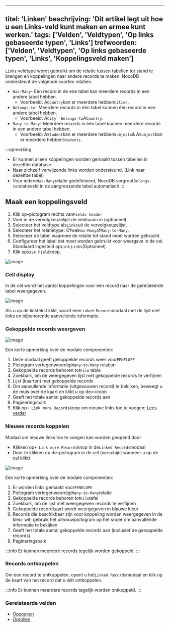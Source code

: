 ***

titel: 'Linken'
beschrijving: 'Dit artikel legt uit hoe u een Links-veld kunt maken en ermee kunt werken.'
tags: \['Velden', 'Veldtypen', 'Op links gebaseerde typen', 'Links']
trefwoorden: \['Velden', 'Veldtypen', 'Op links gebaseerde typen', 'Links', 'Koppelingsveld maken']
---------------------------------------------------------------------------------------------------

`Links` veldtype wordt gebruikt om de relatie tussen tabellen tot stand te brengen en koppelingen naar andere records te maken.
NocoDB ondersteunt de volgende soorten relaties:

* `Has-Many`- Een record in de ene tabel kan meerdere records in een andere tabel hebben.
  * Voorbeeld: A`Country`kan er meerdere hebben`Cities`.
* `Belongs-to`- Meerdere records in één tabel kunnen één record in een andere tabel hebben.
  * Voorbeeld: A`City``Belongs-to`A`Country`.
* `Many-to-Many`- Meerdere records in één tabel kunnen meerdere records in een andere tabel hebben.
  * Voorbeeld: A`Student`kan er meerdere hebben`Subjects`& A`Subject`kan er meerdere hebben`Students`.

:::opmerking

* Er kunnen alleen koppelingen worden gemaakt tussen tabellen in dezelfde database.
* Naar zichzelf verwijzende links worden ondersteund. (Link naar dezelfde tabel)
* Voor iedere`Has-Many`relatie gedefinieerd, NocoDB vergroot`Belongs-to`relatieveld in de aangrenzende tabel automatisch
  :::

## Maak een koppelingsveld

1. Klik op`+`pictogram rechts van`Fields header`
2. Voer in de vervolgkeuzelijst de veldnaam in (optioneel).
3. Selecteer het veldtype als`Links`uit de vervolgkeuzelijst.
4. Selecteer het relatietype: Ofwel`Has-Many`of`Many-to-Many`.
5. Selecteer de tabel waarmee de relatie tot stand moet worden gebracht.
6. Configureer het label dat moet worden gebruikt voor weergave in de cel. Standaard ingesteld op`Link`,`Links`(Optioneel).
7. Klik op`Save Field`knop.

![image](/img/v2/fields/types/links.png)

### Cell display

In de cel wordt het aantal koppelingen voor een record naar de gerelateerde tabel weergegeven.

![image](/img/v2/fields/links-cell-display.png)

Als u op de linktekst klikt, wordt een`Linked Records`modaal met de lijst met links en bijbehorende aanvullende informatie.

### Gekoppelde records weergeven

![image](/img/v2/fields/linked-record-modal.png)

Een korte opmerking over de modale componenten:

1. Deze modaal geeft gekoppelde records weer voor`PENELOPE`
2. Pictogram vertegenwoordigt`Many-to-Many` relation
3. Gekoppelde records behoren tot`Film` table
4. Zoekbalk, om de weergegeven lijst met gekoppelde records te verfijnen
5. Lijst (kaarten) met gekoppelde records
6. Om aanvullende informatie (uitgevouwen record) te bekijken, beweegt u de muis over de kaart en klikt u op de`<>`icoon
7. Geeft het totale aantal gekoppelde records aan
8. Pagineringsbalk
9. Klik op`+ Link more Records`knop om nieuwe links toe te voegen: [Lees verder](#link-new-records)

### Nieuwe records koppelen

Modaal om nieuwe links toe te voegen kan worden geopend door

* Klikken op`+ Link more Records`knop in de`Linked Records`modaal
* Door te klikken op de`+`pictogram in de cel (verschijnt wanneer u op de cel klikt)

![image](/img/v2/fields/add-link-modal.png)

Een korte opmerking over de modale componenten:

1. Er worden links gemaakt voor`PENELOPE`
2. Pictogram vertegenwoordigt`Many-to-Many`relatie
3. Gekoppelde records behoren tot`Film`tafel
4. Zoekbalk, om de lijst met weergegeven records te verfijnen
5. Gekoppelde recordkaart wordt weergegeven in blauwe kleur
6. Records die beschikbaar zijn voor koppeling worden weergegeven in de kleur wit; gebruik het uitvouwpictogram op het snoer om aanvullende informatie te bekijken
7. Geeft het totale aantal gekoppelde records aan (inclusief de gekoppelde records)
8. Pagineringsbalk

:::info
Er kunnen meerdere records tegelijk worden gekoppeld.
:::

### Records ontkoppelen

Om een record te ontkoppelen, opent u het`Linked Records`modaal en klik op de kaart van het record dat u wilt ontkoppelen.

:::info
Er kunnen meerdere records tegelijk worden ontkoppeld.
:::

### Gerelateerde velden

* [Opzoeken](020.lookup.md)
* [Oprollen](030.rollup.md)

